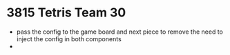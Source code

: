 # 3815 Tetris Team 30


- pass the config to the game board and next piece to remove the need to inject the config in both components
-

